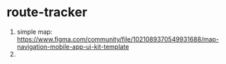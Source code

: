 # route-tracker
1. simple map: https://www.figma.com/community/file/1021089370549931688/map-navigation-mobile-app-ui-kit-template
2. 
